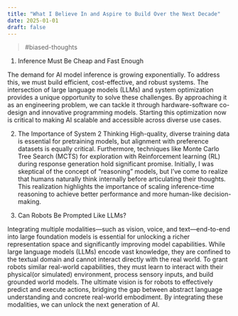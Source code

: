 ```yaml
---
title: "What I Believe In and Aspire to Build Over the Next Decade"
date: 2025-01-01
draft: false
---
```


> #biased-thoughts

1. Inference Must Be Cheap and Fast Enough

The demand for AI model inference is growing exponentially. To address this, we must build efficient, cost-effective, and robust systems. The intersection of large language models (LLMs) and system optimization provides a unique opportunity to solve these challenges. By approaching it as an engineering problem, we can tackle it through hardware-software co-design and innovative programming models. Starting this optimization now is critical to making AI scalable and accessible across diverse use cases.

2. The Importance of System 2 Thinking
High-quality, diverse training data is essential for pretraining models, but alignment with preference datasets is equally critical. Furthermore, techniques like Monte Carlo Tree Search (MCTS) for exploration with Reinforcement learning (RL) during response generation hold significant promise. Initially, I was skeptical of the concept of “reasoning” models, but I’ve come to realize that humans naturally think internally before articulating their thoughts. This realization highlights the importance of scaling inference-time reasoning to achieve better performance and more human-like decision-making.

3. Can Robots Be Prompted Like LLMs?

Integrating multiple modalities—such as vision, voice, and text—end-to-end into large foundation models is essential for unlocking a richer representation space and significantly improving model capabilities.
While large language models (LLMs) encode vast knowledge, they are confined to the textual domain and cannot interact directly with the real world. To grant robots similar real-world capabilities, they must learn to interact with their physical(or simulated) environment, process sensory inputs, and build grounded world models.
The ultimate vision is for robots to effectively predict and execute actions, bridging the gap between abstract language understanding and concrete real-world embodiment. By integrating these modalities, we can unlock the next generation of AI.


